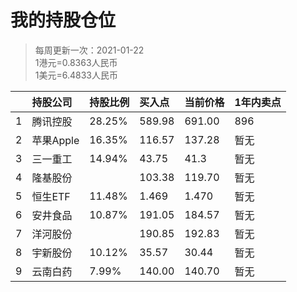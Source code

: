 # 我的持股仓位
>每周更新一次：2021-01-22  
>1港元=0.8363人民币  
>1美元=6.4833人民币  

|| 持股公司 | 持股比例 | 买入点 | 当前价格 | 1年内卖点 |
|:-| :--- | :--- |:--- |:--- |:--- |
|1| 腾讯控股 | 28.25% | 589.98 | 691.00 | 896 |
|2| 苹果Apple | 16.35% | 116.57 | 137.28 | 暂无 |
|3| 三一重工 | 14.94% | 43.75 | 41.3 | 暂无 |
|4| 隆基股份 |  | 103.38 | 119.70 | 暂无 |
|5| 恒生ETF | 11.48% | 1.469 | 1.470 | 暂无 |
|6| 安井食品 | 10.87% | 191.05 | 184.57| 暂无 |
|7| 洋河股份 |  | 190.85 | 192.83 | 暂无 |
|8| 宇新股份 | 10.12% | 35.57 | 30.44 | 暂无 |
|9| 云南白药 | 7.99% | 140.00 | 140.70 | 暂无 |

<!-- 
港币58998 -> 49658
美元4408  -> 28762
7366+4690+14205=26261
20175
19105  
17785
14000
人民币总计 ：175746
-->
